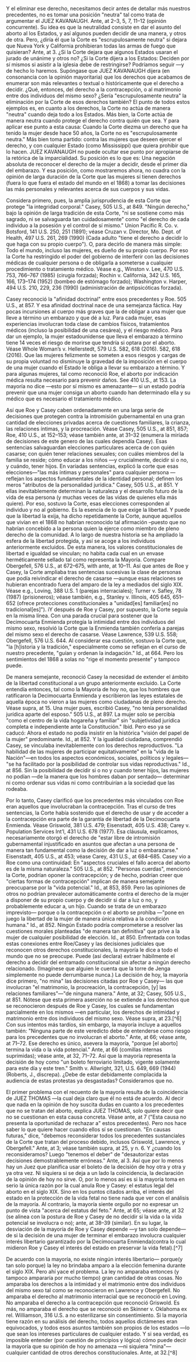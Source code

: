 Y el eliminar ese derecho, necesitamos decir antes de detallar más nuestros precedentes, no es tomar una posición "neutra" tal como trata de argumentar el JUEZ KAVANAUGH. Ante, at 2–3, 5, 7, 11–12 (opinión concurrente). Su idea es que la neutralidad consiste en dar el asunto del aborto al los Estados, y así algunos pueden decidir de una manera, y otros de otra. Pero, ¿diría él que la Corte es "escrupulosamente neutra" si dejara que Nueva York y California prohibieran todas las armas de fuego que quisieran? Ante, at 3. ¿Si la Corte dejara que algunos Estados usaran el jurado de unánime y otros no? ¿Si la Corte dijera a los Estados: Deciden por sí mismos si asistir a la iglesia debe de restringirse? Podríamos seguir —y de hecho lo haremos. Supóngase que JUEZ KAVANAUGH dijera (en consonancia con la opinión mayoritaria) que los derechos que acabamos de enumerar son más relevantes o textual o históricamente que el derecho a decidir. ¿Qué, entonces, del derecho a la contracepción, o al matrimonio entre dos individuos del mismo sexo? ¿Sería "escrupulosamente neutra" la eliminación por la Corte de esos derechos también? El punto de todos estos ejemplos es, en cuanto a los derechos, la Corte no actúa de manera "neutra" cuando deja todo a los Estados.
Más bien, la Corte actúa de manera neutra cuando protege el derecho contra quién que sea. Y para aplicar ese punto a esta causa: Cuando la Corte diezma un derecho que ha tenido la mujer desde hace 50 años, la Corte no es "escrupulosamente neutra." Más bien toma partido: contra las mujeres que deseen ejercer el derecho, y con cualquier Estado (como Mississippi) que quiera prohibir que lo hacen. JUEZ KAVANAUGH no puede ocultar ese punto por apropiarse de la retórica de la imparcialidad. Su posición es lo que es: Una negación absoluta de reconocer el derecho de la mujer a decidir, desde el primer día del embarazo. Y esa posición, como mostraremos ahora, no cuadra con la opinión de larga duración de la Corte que las mujeres sí tienen derechos (fuera lo que fuera el estado del mundo en el 1868) a tomar las decisiones las más personales y relevantes acerca de sus cuerpos y sus vidas.  

Considera primero, pues, la amplia jurisprudencia de esta Corte que protege "la integridad corporal." Casey, 505 U.S., at 849. "Ningún derecho," bajo la opinión de larga tradición de esta Corte, "ni se sostiene como más sagrado, ni se salvaguarda tan cuidadosamente" como "el derecho de cada individuo a la posesión y el control de sí mismo."  Union Pacific R. Co. v. Botsford, 141 U.S. 250, 251 (1891); véase Cruzan v. Director, Mo. Dept. of Health, 497 U.S. 261, 269 (1990) (Cada adulto "tiene el derecho a decidir lo que haga con su propio cuerpo"). O, para decirlo de manera más simple: Todo el mundo, incluso las mujeres, es dueño de su propio cuerpo. Por eso la Corte ha restringido el poder del gobierno de interferir con las decisiones médicas de cualquier persona o de obligarla a someterse a cualquier procedimiento o tratamiento médico. Véase e.g., Winston v. Lee, 470 U.S. 753, 766–767 (1985) (cirugía forzada); Rochin v. California, 342 U.S. 165, 166, 173–174 (1952) (bombeo de estómago forzado); Washington v. Harper, 494 U.S. 210, 229, 236 (1990) (administración de antipsicóticas forzada).  

Casey reconoció la "afinidad doctrinal" entre esos precedentes y Roe. 505 U.S., at 857. Y esa afinidad doctrinal nace de una semejanza fáctica. Hay pocas incursiones al cuerpo más graves que la de obligar a una mujer que lleve a término un embarazo y que dé a luz. Para cada mujer, esas experiencias involucran toda clase de cambios físicos, tratamientos médicos (incluso la posibilidad de una cesárea), y el riesgo médico. Para dar un ejemplo, la mujer estadounidense que lleva el embarazo a término tiene 14 veces el riesgo de morirse que tendría si optara por el aborto. Véase Whole Woman’s v. Hellerstedt, 579 U.S. 582, 618 (2016). 582, 618 (2016). Que las mujeres felizmente se someten a esos riesgos y cargas de su propia voluntad no disminuye la gravedad de la imposición en el cuerpo de una mujer cuando el Estado le obliga a llevar su embarazo a término. Y para algunas mujeres, tal como reconoció Roe, el aborto por indicación médica resulta necesario para prevenir daños. See 410 U.S., at 153. La mayoría no dice —esto por sí mismo es amenazante— si un estado podría prevenir que una mujer consiga un aborto cuando han determinado ella y su médico que es necesario el tratamiento médico.  

Así que Roe y Casey caben ordenadamente en una larga serie de decisiones que protegen contra la intromisión gubernamental en una gran cantidad de elecciones privadas acerca de cuestiones familiares, la crianza, las relaciones íntimas, y la procreación. Véase Casey, 505 U.S., at 851, 857; Roe, 410 U.S., at 152–153; véase también ante, at 31–32 (enumera la miríada de decisiones de este genero de las cuales dependía Casey). Esas sentencias salvaguardan elecciones particulares acerca de con quién casarse; con quién tener relaciones sexuales; con cuáles miembros del la familia se reside; cómo educar a los niños —y crucialmente, decidir si o no, y cuándo, tener hijos. En variadas sentencias, explicó la corte que esas elecciones—"las más íntimas y personales" para cualquier persona —reflejan los aspectos fundamentales de la identidad personal; definen los meros "atributos de la personalidad jurídica." Casey, 505 U.S., at 851. Y ellas inevitablemente determinan la naturaleza y el desarrollo futuro de la vida de esa persona (y muchas veces de las vidas de quienes ella más quiere). Por eso, sostuvo la Corte, esas elecciones corresponden al individuo y no al gobierno. Es la esencia de lo que exige la libertad. Y puede que la libertad la exija, ha dicho repetidamente la Corte, aunque aquellos que vivían en el 1868 no habrían reconocido tal afirmación –puesto que no habrían concebido a la persona quien la ejerce como miembro de pleno derecho de la comunidad. A lo largo de nuestra historia se ha ampliado la esfera de la libertad protegida, y así se acoge a los individuos anteriormente excluidos. De esta manera, los valores constitucionales de libertad e igualdad se vinculan; no habita cada cual en un envase herméticamente sellado tal como representa la Mayoría. Compare Obergefell, 576 U.S., at 672–675, with ante, at 10–11. Así que antes de Roe y Casey, la Corte ampliaba tras sentencias sucesivas la clase de personas que podía reivindicar el derecho de casarse —aunque esas relaciones se hubieran encontrado fuera del amparo de la ley a mediados del siglo XIX. Véase e.g., Loving, 388 U.S. 1 (parejas interraciales); Turner v. Safley, 78 (1987) (prisioneros); véase también, e.g., Stanley v. Illinois, 405 645, 651–652 (ofrece protecciones constitucionales a "unidad[es] familiar[es] no tradicional[es]"). iY después de Roe y Casey, por supuesto, la Corte seguía en la misma línea. Con una parada crucial para sostener que la Decimocuarta Enmienda protegía la intimidad entre dos individuos del mismo sexo, resolvió la Corte que la Enmienda también confería a parejas del mismo sexo el derecho de casarse. Véase Lawrence, 539 U.S. 558; Obergefell, 576 U.S. 644. Al considerar esa cuestión, sostuvo la Corte que, "la [h]istoria y la tradición," especialmente como se reflejan en el curso de nuestro precedente, "guían y ordenan la indagación." Id., at 664. Pero los sentimientos del 1868 a solas no "rige el momento presente" y tampoco puede.  

De manera semejante, reconoció Casey la necesidad de extender el ámbito de la libertad constitucional a un grupo anteriormente excluido. La Corte entendía entonces, tal como la Mayoría de hoy no, que los hombres que ratificaron la Decimocuarta Enmienda y escribieron las leyes estatales de aquella época no vieron a las mujeres como ciudadanas de pleno derecho. Véase supra, at 15. Una mujer pues, escribió Casey, "no tenía personalidad jurídica aparte del esposo." 505 U.S., at 897. La mujer solo se percibía "como el centro de la vida hogareña y familiar" sin "subjetividad jurídica completa e independiente ante la Constitución." Ibíd. Pero eso ya se caducó: Ahora el estado no podía insistir en la histórica "visión del papel de la mujer" predominante. Id., at 852. Y la igualdad ciudadana, comprendió Casey, se vinculaba inevitablemente con los derechos reproductivos. "La habilidad de las mujeres de participar equitativamente" en la "vida de la Nación"—en todos los aspectos económicos, sociales, políticos y legales— "se ha facilitado por la posibilidad de controlar sus vidas reproductivas." Id., at 856. Sin la posibilidad de decidir si o no y cuando tener hijos, las mujeres no podían —de la manera que los hombres daban por sentado— determinar ni como ordenar sus vidas ni como contribuirían a la sociedad que las rodeaba.  

Por lo tanto, Casey clarificó que los precedentes más vinculados con Roe eran aquellos que involucraban la contracepción. Tras el curso de tres sentencias, la Corte había sostenido que el derecho de usar y de acceder a la contracepción era parte de la garantía de libertad de la Decimocuarta Enmienda. Véase Griswold, 381 U.S. 479; Eisenstadt, 405 U.S. 438; Carey v. Population Services Int’l, 431 U.S. 678 (1977). Esa cláusula, explicamos, necesariamente otorgó el derecho de "estar libre de intromisión gubernamental injustificado en asuntos que afectan a una persona de manera tan fundamental como la decisión de dar a luz o embarazarse." Eisenstadt, 405 U.S., at 453; véase Carey, 431 U.S., at 684–685. Casey vio a Roe como una continuidad: En "aspectos cruciales el fallo acerca del aborto es de la misma naturaleza." 505 U.S., at 852. "Personas cuerdas", mencionó la Corte, podrían oponer la contracepción; y de hecho, podrían creer que "ciertas formas de contracepción" implican de manera semejante preocuparse por la "vida potencial." Id., at 853, 859. Pero las opiniones de otros no podrían prevalecer automáticamente contra el derecho de la mujer a disponer de su propio cuerpo y de decidir si dar a luz o no, y probablemente educar a, un hijo. Cuando se trata de un embarazo imprevisto— porque o la contracepción o el aborto se prohíba —"pone en juego la libertad de la mujer de manera única relativa a la condición humana." Id., at 852. Ningún Estado podría comprometerse a resolver las cuestiones morales planteadas "de manera tan definitiva" que prive a la mujer de cualquier posibilidad de elección. Id., at 850. Enfrentada con todas estas conexiones entre Roe/Casey y las decisiones judiciales que reconocen otros derechos constitucionales, la mayoría le dice a todo el mundo que no se preocupe. Puede (así declara) extraer hábilmente el derecho a decidir del entramado constitucional sin afectar a ningún derecho relacionado. (Imagínese que alguien le cuenta que la torre de Jenga simplemente no puede derrumbarse nunca.) La decisión de hoy, la mayoría dice primero, "no mina" las decisiones citadas por Roe y Casey— las que involucran "el matrimonio, la procreación, la contracepción, [y] las relaciones familiares"—"de ninguna manera." Ante, at 32; Casey, 505 U.S., at 851. Nótese que esta primera aserción no se extiende a los derechos que se reconocieron después de Roe y Casey, los cuales se fundamentan parcialmente en los mismos —en particular, los derechos de intimidad y matrimonio entre dos individuos del mismo sexo. Véase supra, at 23.[^6] Con sus intentos más tardíos, sin embargo, la mayoría incluye a aquellos también: "Ninguna parte de este veredicto debe de entenderse como riesgo para los precedentes que no involucran el aborto." Ante, at 66; véase ante, at 71–72. Ese derecho es único, asevera la mayoría, "porque [el aborto] termina la vida o la vida potencial." Ante, at 66 (comillas internas suprimidas); véase ante, at 32, 71–72. Así que la mayoría representa la decisión de hoy como "un boleto ferroviario limitado, vigente solamente para este día y este tren." Smith v. Allwright, 321, U.S. 649, 669 (1944) (Roberts, J., discrepa). ¿Debe de estar debidamente complacida la audiencia de estas protestas ya desgastadas? Consideramos que no.  

El primer problema con el recuento de la mayoría resulta de la coincidencia de JUEZ THOMAS —la cual deja claro que él no está de acuerdo. Al decir que nada en la opinión de hoy suscita dudas en cuanto a los precedentes que no se tratan del aborto, explica JUEZ THOMAS, solo quiere decir que no se cuestionan en esta causa concreta. Véase ante, at 7 ("Esta causa no presenta la oportunidad de rechazar a" estos precedentes). Pero nos hace saber lo que quiere hacer cuando ellos sí se cuestionan. "En causas futuras," dice, "debemos reconsiderar todos los precedentes sustanciales de la Corte que tratan del proceso debido, inclusos Griswold, Lawrence, y Obergefell." Ante, at 3; véase también supra, at 25, y n. 6. Y ¿cuando los reconsideramos? Luego "tenemos el deber" de "desautorizar estas decisiones demostrablemente erróneas." Ante, al 3. Así que por lo menos hay un Juez que planifica usar el boleto de la decisión de hoy otra y otra y ya otra vez. Ni siquiera si se deja a un lado la coincidencia, la declaración de la opinión de hoy no sirve. O, por lo menos así es si la mayoría toma en serio la única razón por la cual anula Roe y Casey: el estatus legal del aborto en el siglo XIX. Sino en los puntos citados arriba, el interés del estado en la protección de la vida fetal no tiene nada que ver con el análisis de la mayoría. Al contrario, la mayoría siente orgullo por no expresar un punto de vista "acerca del estatus del feto." Ante, at 65; véase ante, at 32 (se alinea con la postura de Roe y Casey de no decidir si la vida o la vida potencial se involucra o no); ante, at 38–39 (similar). En su lugar, la desviación de la mayoría de Roe y Casey depende —y tan solo depende— de si la decisión de una mujer de terminar el embarazo involucra cualquier interés libertario garantizado por la Decimocuarta Enmienda(contra lo cual midieron Roe y Casey el interés del estado en preservar la vida fetal).[^7]  

De acuerdo con la mayoría, no existe ningún interés libertario— porque(y tan solo porque) la ley no brindaba amparo a la elección femenina durante el siglo XIX. Pero ahí yace el problema. La ley no amparaba entonces (y tampoco ampararía por mucho tiempo) gran cantidad de otras cosas. No amparaba los derechos a la intimidad y el matrimonio entre dos individuos del mismo sexo tal como se reconocieron en Lawrence y Obergefell. No amparaba el derecho al matrimonio interracial que se reconoció en Loving. No amparaba el derecho a la contracepción que reconoció Griswold. Es más, no amparaba el derecho que se reconoció en Skinner v. Oklahoma ex rel. Williamson, 316 U.S. a no esterilizarse sin consentimiento. Si la mayoría tiene razón en su análisis del derecho, todos aquellos dictámenes eran equivocados, y todos esos asuntos también son propios de los estados —lo que sean los intereses particulares de cualquier estado. Y si sea verdad, es imposible entender (por cuestión de principios y lógica) cómo puede decir la mayoría que su opinión de hoy no amenaza —ni siquiera "mina"— cualquier cantidad de otros derechos constitucionales. Ante, at 32.[^8]  


